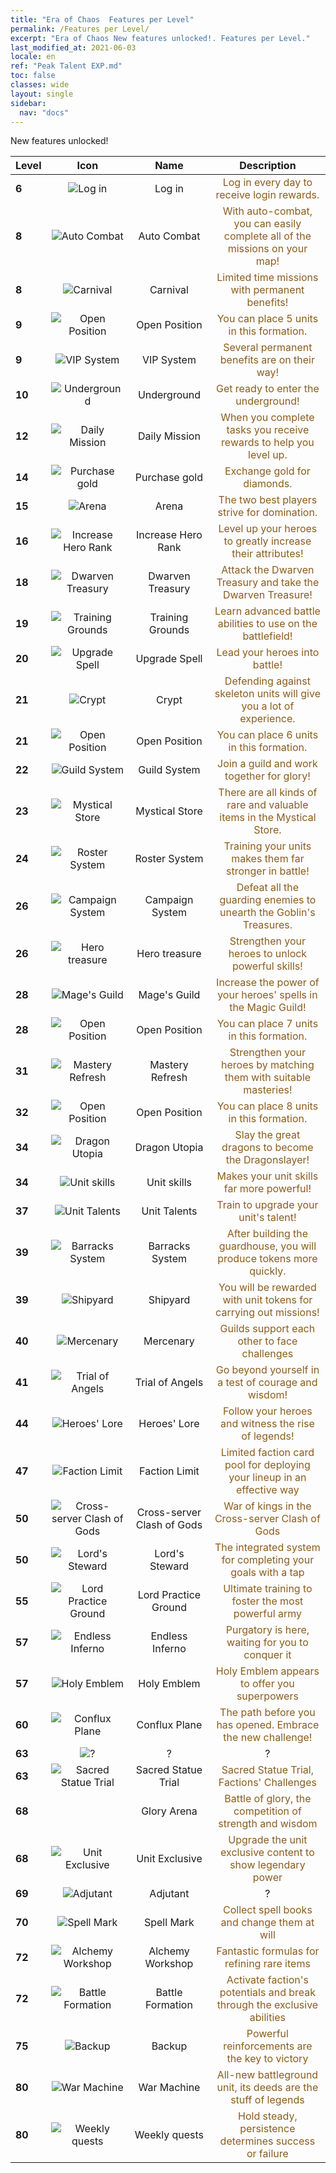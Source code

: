 ```yaml
---
title: "Era of Chaos  Features per Level"
permalink: /Features per Level/
excerpt: "Era of Chaos New features unlocked!. Features per Level."
last_modified_at: 2021-06-03
locale: en
ref: "Peak Talent EXP.md"
toc: false
classes: wide
layout: single
sidebar:
  nav: "docs"
---
```


  New features unlocked!

  | Level | Icon | Name | Description |
  |:------|:----:|:----------:|:----------:|
  | **6** | ![Log in](/images/s/xgn_qiandao.png) | Log in | <span style="color: #8a5c1d">Log in every day to receive login rewards.</span> |
  | **8** | ![Auto Combat](/images/s/xgn_fuben.png) | Auto Combat | <span style="color: #8a5c1d">With auto-combat, you can easily complete all of the missions on your map!</span> |
  | **8** | ![Carnival](/images/s/xgn_huodong.png) | Carnival | <span style="color: #8a5c1d">Limited time missions with permanent benefits!</span> |
  | **9** | ![Open Position](/images/s/xgn_buzhen.png) | Open Position | <span style="color: #8a5c1d">You can place 5 units in this formation.</span> |
  | **9** | ![VIP System](/images/s/xgn_tequan.png) | VIP System | <span style="color: #8a5c1d">Several permanent benefits are on their way!</span> |
  | **10** | ![Underground](/images/s/xgn_dixiacheng.png) | Underground | <span style="color: #8a5c1d">Get ready to enter the underground!</span> |
  | **12** | ![Daily Mission](/images/s/xgn_renwu.png) | Daily Mission | <span style="color: #8a5c1d">When you complete tasks you receive rewards to help you level up.</span> |
  | **14** | ![Purchase gold](/images/s/xgn_huangjin.png) | Purchase gold | <span style="color: #8a5c1d">Exchange gold for diamonds.</span> |
  | **15** | ![Arena](/images/s/xgn_jingjichang.png) | Arena | <span style="color: #8a5c1d">The two best players strive for domination.</span> |
  | **16** | ![Increase Hero Rank](/images/s/xgn_yingxiong.png) | Increase Hero Rank | <span style="color: #8a5c1d">Level up your heroes to greatly increase their attributes!</span> |
  | **18** | ![Dwarven Treasury](/images/s/xgn_airen.png) | Dwarven Treasury | <span style="color: #8a5c1d">Attack the Dwarven Treasury and take the Dwarven Treasure!</span> |
  | **19** | ![Training Grounds](/images/s/xgn_xunlian.png) | Training Grounds | <span style="color: #8a5c1d">Learn advanced battle abilities to use on the battlefield!</span> |
  | **20** | ![Upgrade Spell](/images/s/xgn_yingxiong.png) | Upgrade Spell | <span style="color: #8a5c1d">Lead your heroes into battle!</span> |
  | **21** | ![Crypt](/images/s/xgn_muxue.png) | Crypt | <span style="color: #8a5c1d">Defending against skeleton units will give you a lot of experience.</span> |
  | **21** | ![Open Position](/images/s/xgn_buzhen.png) | Open Position | <span style="color: #8a5c1d">You can place 6 units in this formation.</span> |
  | **22** | ![Guild System](/images/s/xgn_lianmeng.png) | Guild System | <span style="color: #8a5c1d">Join a guild and work together for glory!</span> |
  | **23** | ![Mystical Store](/images/s/xgn_shangdian.png) | Mystical Store | <span style="color: #8a5c1d">There are all kinds of rare and valuable items in the Mystical Store.</span> |
  | **24** | ![Roster System](/images/s/xgn_tujian.png) | Roster System | <span style="color: #8a5c1d">Training your units makes them far stronger in battle!</span> |
  | **26** | ![Campaign System](/images/s/xgn_yuanzheng.png) | Campaign System | <span style="color: #8a5c1d">Defeat all the guarding enemies to unearth the Goblin's Treasures.</span> |
  | **26** | ![Hero treasure](/images/s/xgn_baowu.png) | Hero treasure | <span style="color: #8a5c1d">Strengthen your heroes to unlock powerful skills!</span> |
  | **28** | ![Mage's Guild](/images/s/xgn_mofa.png) | Mage's Guild | <span style="color: #8a5c1d">Increase the power of your heroes' spells in the Magic Guild!</span> |
  | **28** | ![Open Position](/images/s/xgn_buzhen.png) | Open Position | <span style="color: #8a5c1d">You can place 7 units in this formation.</span> |
  | **31** | ![Mastery Refresh](/images/s/xgn_yingxiong.png) | Mastery Refresh | <span style="color: #8a5c1d">Strengthen your heroes by matching them with suitable masteries!</span> |
  | **32** | ![Open Position](/images/s/xgn_buzhen.png) | Open Position | <span style="color: #8a5c1d">You can place 8 units in this formation.</span> |
  | **34** | ![Dragon Utopia](/images/s/xgn_longzhiguo.png) | Dragon Utopia | <span style="color: #8a5c1d">Slay the great dragons to become the Dragonslayer!</span> |
  | **34** | ![Unit skills](/images/s/xgn_bingtuan.png) | Unit skills | <span style="color: #8a5c1d">Makes your unit skills far more powerful!</span> |
  | **37** | ![Unit Talents](/images/s/xgn_tianfu.png) | Unit Talents | <span style="color: #8a5c1d">Train to upgrade your unit's talent!</span> |
  | **39** | ![Barracks System](/images/s/xgn_chaoxue.png) | Barracks System | <span style="color: #8a5c1d">After building the guardhouse, you will produce tokens more quickly.</span> |
  | **39** | ![Shipyard](/images/s/xgn_chuanwu.png) | Shipyard | <span style="color: #8a5c1d">You will be rewarded with unit tokens for carrying out missions!</span> |
  | **40** | ![Mercenary](/images/s/xgn_guyongbing.png) | Mercenary | <span style="color: #8a5c1d">Guilds support each other to face challenges</span> |
  | **41** | ![Trial of Angels](/images/s/xgn_yunzhongcheng.png) | Trial of Angels | <span style="color: #8a5c1d">Go beyond yourself in a test of courage and wisdom!</span> |
  | **44** | ![Heroes' Lore](/images/s/xgn_yingxiong.png) | Heroes' Lore | <span style="color: #8a5c1d">Follow your heroes and witness the rise of legends!</span> |
  | **47** | ![Faction Limit](/images/s/xgn_RaceDraw.png) | Faction Limit | <span style="color: #8a5c1d">Limited faction card pool for deploying your lineup in an effective way</span> |
  | **50** | ![Cross-server Clash of Gods](/images/s/xgn_crossFight.png) | Cross-server Clash of Gods | <span style="color: #8a5c1d">War of kings in the Cross-server Clash of Gods</span> |
  | **50** | ![Lord's Steward](/images/s/xgn_lordmanager.png) | Lord's Steward | <span style="color: #8a5c1d">The integrated system for completing your goals with a tap</span> |
  | **55** | ![Lord Practice Ground](/images/s/xgn_xunlian.png) | Lord Practice Ground | <span style="color: #8a5c1d">Ultimate training to foster the most powerful army</span> |
  | **57** | ![Endless Inferno](/images/s/xgn_lianyu.png) | Endless Inferno | <span style="color: #8a5c1d">Purgatory is here, waiting for you to conquer it</span> |
  | **57** | ![Holy Emblem](/images/s/xgn_holy.png) | Holy Emblem | <span style="color: #8a5c1d">Holy Emblem appears to offer you superpowers</span> |
  | **60** | ![Conflux Plane](/images/s/xgn_weimian.png) | Conflux Plane | <span style="color: #8a5c1d">The path before you has opened. Embrace the new challenge!</span> |
  | **63** | ![?](/images/s/xgn_AidTeam.png) | ? | ? |
  | **63** | ![Sacred Statue Trial](/images/s/globalImgUI_jossChallenge.png) | Sacred Statue Trial | <span style="color: #8a5c1d">Sacred Statue Trial, Factions' Challenges</span> |
  | **68** |  | Glory Arena | <span style="color: #8a5c1d">Battle of glory, the competition of strength and wisdom</span> |
  | **68** | ![Unit Exclusive](/images/s/xgn_bingtuanzhuanshu.png) | Unit Exclusive | <span style="color: #8a5c1d">Upgrade the unit exclusive content to show legendary power</span> |
  | **69** | ![Adjutant](/images/s/xgn_ViceHero.png) | Adjutant | ? |
  | **70** | ![Spell Mark](/images/s/xgn_fashukeyin.png) | Spell Mark | <span style="color: #8a5c1d">Collect spell books and change them at will</span> |
  | **72** | ![Alchemy Workshop](/images/s/xgn_Achelmy.png) | Alchemy Workshop | <span style="color: #8a5c1d">Fantastic formulas for refining rare items</span> |
  | **72** | ![Battle Formation](/images/s/xgn_battleArray.png) | Battle Formation | <span style="color: #8a5c1d">Activate faction's potentials and break through the exclusive abilities</span> |
  | **75** | ![Backup](/images/s/xgn_backup.png) | Backup | <span style="color: #8a5c1d">Powerful reinforcements are the key to victory</span> |
  | **80** | ![War Machine](/images/s/xgn_zhanzhengqixie.png) | War Machine | <span style="color: #8a5c1d">All-new battleground unit, its deeds are the stuff of legends</span> |
  | **80** | ![Weekly quests](/images/s/xgn_renwu.png) | Weekly quests | <span style="color: #8a5c1d">Hold steady, persistence determines success or failure</span> |

